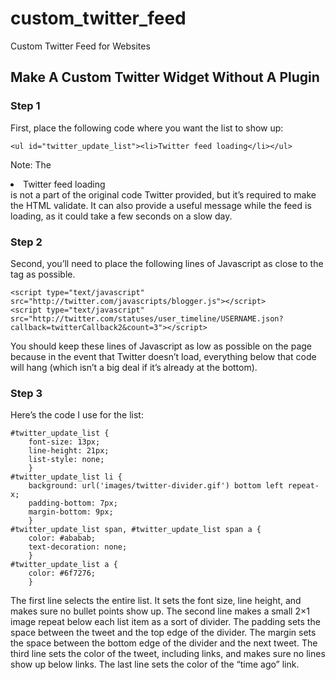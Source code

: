 # custom_twitter_feed
Custom Twitter Feed for Websites


Make A Custom Twitter Widget Without A Plugin
---------------------------------------------

### Step 1

First, place the following code where you want the list to show up:

```
<ul id="twitter_update_list"><li>Twitter feed loading</li></ul>
```

Note: The <li>Twitter feed loading</li> is not a part of the original code Twitter provided, but it’s required to make the HTML validate. It can also provide a useful message while the feed is loading, as it could take a few seconds on a slow day.

### Step 2

Second, you’ll need to place the following lines of Javascript as close to the </body> tag as possible.

```
<script type="text/javascript" src="http://twitter.com/javascripts/blogger.js"></script>
<script type="text/javascript" src="http://twitter.com/statuses/user_timeline/USERNAME.json?callback=twitterCallback2&count=3"></script>
```

You should keep these lines of Javascript as low as possible on the page because in the event that Twitter doesn’t load, everything below that code will hang (which isn’t a big deal if it’s already at the bottom).

### Step 3

Here’s the code I use for the list:
```
#twitter_update_list {
	font-size: 13px;
	line-height: 21px;
	list-style: none;
	}
#twitter_update_list li {
	background: url('images/twitter-divider.gif') bottom left repeat-x;
	padding-bottom: 7px;
	margin-bottom: 9px;
	}
#twitter_update_list span, #twitter_update_list span a {
	color: #ababab;
	text-decoration: none;
	}
#twitter_update_list a {
	color: #6f7276;
	}
```

The first line selects the entire list. It sets the font size, line height, and makes sure no bullet points show up.
The second line makes a small 2×1 image repeat below each list item as a sort of divider. The padding sets the space between the tweet and the top edge of the divider. The margin sets the space between the bottom edge of the divider and the next tweet.
The third line sets the color of the tweet, including links, and makes sure no lines show up below links.
The last line sets the color of the “time ago” link.
